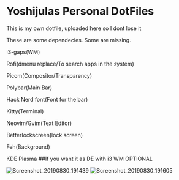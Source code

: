 # Yoshijulas Personal DotFiles
This is my own dotfile, uploaded here so I dont lose it

These are some dependecies.
Some are missing.

i3-gaps(WM)

Rofi(dmenu replace/To search apps in the system)

Picom(Compositor/Transparency)

Polybar(Main Bar)

Hack Nerd font(Font for the bar)

Kitty(Terminal)

Neovim/Gvim(Text Editor)

Betterlockscreen(lock screen)

Feh(Background)

KDE Plasma ##If you want it as DE with i3 WM        OPTIONAL

![Screenshot_20190830_191439](https://user-images.githubusercontent.com/23490061/64056690-d73b6580-cb5a-11e9-94de-973d2d49b123.png)
![Screenshot_20190830_191605](https://user-images.githubusercontent.com/23490061/64056689-d6a2cf00-cb5a-11e9-9a6f-8a20841fdb93.png)
